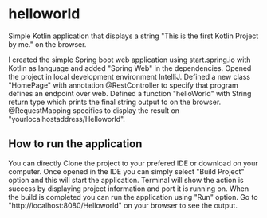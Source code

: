# helloworld

Simple Kotlin application that displays a string "This is the first Kotlin Project by me." on the browser.

 I created the simple Spring boot web application using start.spring.io with Kotlin as language and added "Spring Web" in the dependencies.
 Opened the project in local development environment IntelliJ.
 Defined a new class "HomePage" with annotation @RestController to specify that program defines an endpoint over web.
 Defined a function "helloWorld" with String return type which prints the final string output to on the browser. @RequestMapping specifies to display the result on "yourlocalhostaddress/Helloworld".

## How to run the application
 You can directly Clone the project to your prefered IDE or download on your computer.
 Once opened in the IDE you can simply select "Build Project" option and this will start the application.
 Terminal will show the action is success by displaying project information and port it is running on.
 When the build is completed you can run the application using "Run" option. Go to "http://localhost:8080/Helloworld" on your browser to see the output.
